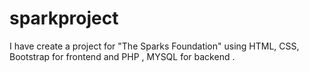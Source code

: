 # sparkproject
I have create a project for "The Sparks Foundation" using HTML, CSS, Bootstrap  for frontend and PHP , MYSQL for backend .
